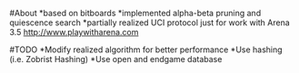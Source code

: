 #About
*based on bitboards
*implemented alpha-beta pruning and quiescence search
*partially realized UCI protocol just for work with Arena 3.5
 http://www.playwitharena.com

 #TODO
 *Modify realized algorithm for better performance
 *Use hashing (i.e. Zobrist Hashing)
 *Use open and endgame database
